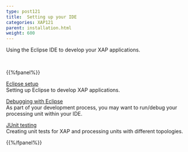 ```yaml
---
type: post121
title:  Setting up your IDE
categories: XAP121
parent: installation.html
weight: 600
---
```



Using the Eclipse IDE to develop your XAP applications.


<br>

{{%fpanel%}}

[Eclipse setup](./installation-eclipse.html)<br>
Setting up Eclipse to develop XAP applications.


[Debugging with Eclipse](./installation-eclipse-debug.html)<br>
As part of your development process, you may want to run/debug your processing unit within your IDE.


[JUnit testing](./installation-eclipse-junit.html)<br>
Creating unit tests for XAP and processing units with different topologies.




{{%/fpanel%}}
